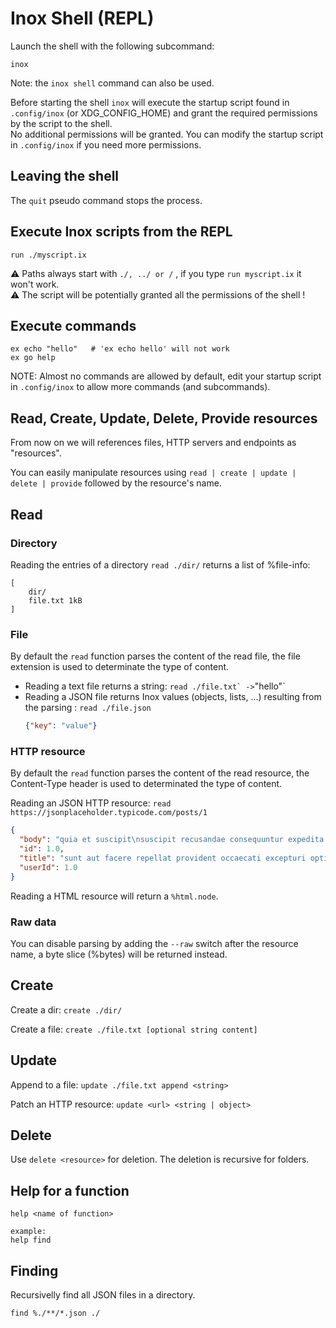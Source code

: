 # Inox Shell (REPL)

Launch the shell with the following subcommand:
```
inox
```

Note: the `inox shell` command can also be used.

Before starting the shell ``inox`` will execute the startup script found in `.config/inox` (or XDG_CONFIG_HOME) and grant the required permissions by the script to the shell.\
No additional permissions will be granted. You can modify the startup script in `.config/inox` if you need more permissions.

## Leaving the shell

The `quit` pseudo command stops the process.

## Execute Inox scripts from the REPL

```
run ./myscript.ix
```

⚠️ Paths always start with `./, ../ or /` , if you type `run myscript.ix` it won't work.\
⚠️ The script will be potentially granted all the permissions of the shell !

## Execute commands

```
ex echo "hello"   # 'ex echo hello' will not work
ex go help
```

NOTE: Almost no commands are allowed by default, edit your startup script in `.config/inox` to allow more commands (and subcommands).

## Read, Create, Update, Delete, Provide resources

From now on we will references files, HTTP servers and endpoints as "resources".

You can easily manipulate resources using ``read | create | update | delete | provide`` followed by the resource's name.


## Read

### Directory

Reading the entries of a directory ``read ./dir/`` returns a list of %file-info:
```
[
    dir/
    file.txt 1kB 
]
```

### File

By default the `read` function parses the content of the read file, the file extension
is used to determinate the type of content.

- Reading a text file returns a string: ``read ./file.txt` ->``"hello"`
- Reading a JSON file returns Inox values (objects, lists, ...) resulting from the parsing : 
    ``read ./file.json``
    ```json
    {"key": "value"}
    ```

### HTTP resource

By default the `read` function parses the content of the read resource, the Content-Type header 
is used to determinated the type of content.

Reading an JSON HTTP resource: 
``read https://jsonplaceholder.typicode.com/posts/1``

```json
{
  "body": "quia et suscipit\nsuscipit recusandae consequuntur expedita....", 
  "id": 1.0, 
  "title": "sunt aut facere repellat provident occaecati excepturi optio reprehenderit", 
  "userId": 1.0
}
```

Reading a HTML resource will return a `%html.node`.

### Raw data

You can disable parsing by adding the `--raw` switch after the resource name, a byte slice (%bytes)
will be returned instead.

## Create

Create a dir: ``create ./dir/``

Create a file: ``create ./file.txt [optional string content]``

## Update

Append to a file: ``update ./file.txt append <string>``

Patch an HTTP resource: ``update <url> <string | object>``

## Delete

Use ``delete <resource>`` for deletion. The deletion is recursive for folders.

## Help for a function

```
help <name of function>

example:
help find
```

## Finding

Recursivelly find all JSON files in a directory.
```
find %./**/*.json ./
```

